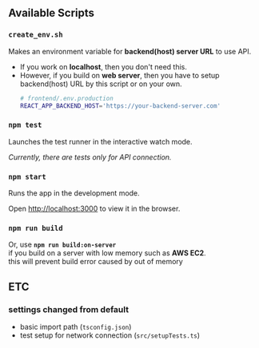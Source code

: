 ## Available Scripts
### `create_env.sh`
Makes an environment variable for **backend(host) server URL** to use API.
- If you work on **localhost**, then you don't need this.
- However, if you build on **web server**, then you have to setup backend(host) URL by this script or on your own.
  ```bash
  # frontend/.env.production
  REACT_APP_BACKEND_HOST='https://your-backend-server.com'
  ```

### `npm test`

Launches the test runner in the interactive watch mode.

*Currently, there are tests only for API connection.*

### `npm start`

Runs the app in the development mode.

Open [http://localhost:3000](http://localhost:3000) to view it in the browser.

### `npm run build`
Or, use **`npm run build:on-server`** \
if you build on a server with low memory such as **AWS EC2**.\
this will prevent build error caused by out of memory

## ETC
### settings changed from default
- basic import path (`tsconfig.json`) 
- test setup for network connection (`src/setupTests.ts`)
